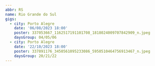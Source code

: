 ```yaml
---
abbr: RS
name: Rio Grande do Sul
gigs:
  - city: Porto Alegre
    date: '06/08/2023 18:00'
    poster: 337053667_1162517191101708_1818024009707842909_n.jpeg
    daysGroup: 04/05/06
  - city: Porto Alegre
    date: '22/10/2023 18:00'
    poster: 337891176_3450561095233086_5950510464756913467_n.jpeg
    daysGroup: 20/21/22
---
```



